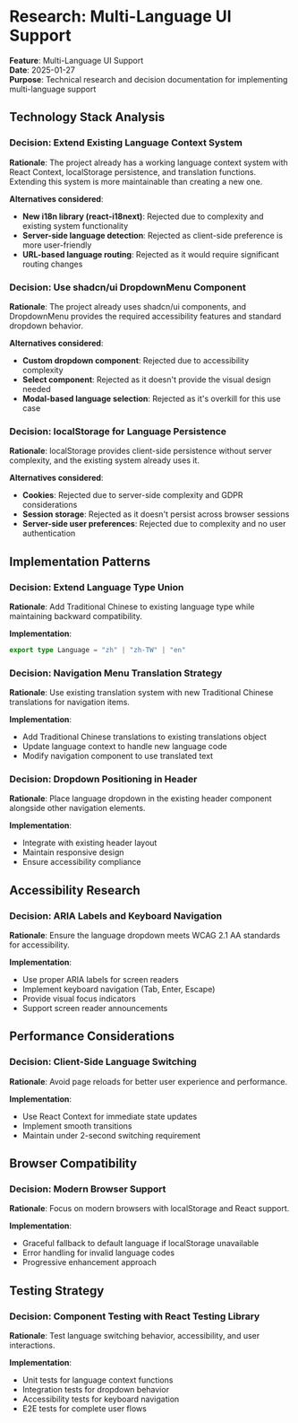 # Research: Multi-Language UI Support

**Feature**: Multi-Language UI Support  
**Date**: 2025-01-27  
**Purpose**: Technical research and decision documentation for implementing multi-language support

## Technology Stack Analysis

### Decision: Extend Existing Language Context System
**Rationale**: The project already has a working language context system with React Context, localStorage persistence, and translation functions. Extending this system is more maintainable than creating a new one.

**Alternatives considered**:
- **New i18n library (react-i18next)**: Rejected due to complexity and existing system functionality
- **Server-side language detection**: Rejected as client-side preference is more user-friendly
- **URL-based language routing**: Rejected as it would require significant routing changes

### Decision: Use shadcn/ui DropdownMenu Component
**Rationale**: The project already uses shadcn/ui components, and DropdownMenu provides the required accessibility features and standard dropdown behavior.

**Alternatives considered**:
- **Custom dropdown component**: Rejected due to accessibility complexity
- **Select component**: Rejected as it doesn't provide the visual design needed
- **Modal-based language selection**: Rejected as it's overkill for this use case

### Decision: localStorage for Language Persistence
**Rationale**: localStorage provides client-side persistence without server complexity, and the existing system already uses it.

**Alternatives considered**:
- **Cookies**: Rejected due to server-side complexity and GDPR considerations
- **Session storage**: Rejected as it doesn't persist across browser sessions
- **Server-side user preferences**: Rejected due to complexity and no user authentication

## Implementation Patterns

### Decision: Extend Language Type Union
**Rationale**: Add Traditional Chinese to existing language type while maintaining backward compatibility.

**Implementation**:
```typescript
export type Language = "zh" | "zh-TW" | "en"
```

### Decision: Navigation Menu Translation Strategy
**Rationale**: Use existing translation system with new Traditional Chinese translations for navigation items.

**Implementation**:
- Add Traditional Chinese translations to existing translations object
- Update language context to handle new language code
- Modify navigation component to use translated text

### Decision: Dropdown Positioning in Header
**Rationale**: Place language dropdown in the existing header component alongside other navigation elements.

**Implementation**:
- Integrate with existing header layout
- Maintain responsive design
- Ensure accessibility compliance

## Accessibility Research

### Decision: ARIA Labels and Keyboard Navigation
**Rationale**: Ensure the language dropdown meets WCAG 2.1 AA standards for accessibility.

**Implementation**:
- Use proper ARIA labels for screen readers
- Implement keyboard navigation (Tab, Enter, Escape)
- Provide visual focus indicators
- Support screen reader announcements

## Performance Considerations

### Decision: Client-Side Language Switching
**Rationale**: Avoid page reloads for better user experience and performance.

**Implementation**:
- Use React Context for immediate state updates
- Implement smooth transitions
- Maintain under 2-second switching requirement

## Browser Compatibility

### Decision: Modern Browser Support
**Rationale**: Focus on modern browsers with localStorage and React support.

**Implementation**:
- Graceful fallback to default language if localStorage unavailable
- Error handling for invalid language codes
- Progressive enhancement approach

## Testing Strategy

### Decision: Component Testing with React Testing Library
**Rationale**: Test language switching behavior, accessibility, and user interactions.

**Implementation**:
- Unit tests for language context functions
- Integration tests for dropdown behavior
- Accessibility tests for keyboard navigation
- E2E tests for complete user flows
